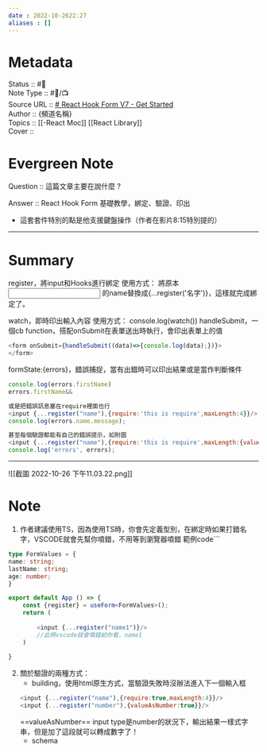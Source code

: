 ```yaml
---
date : 2022-10-2622:27
aliases : []
---
```

# Metadata
Status :: #🌱 <br>
Note Type :: #📨/📺 <br>
Source URL :: [# React Hook Form V7 - Get Started](https://www.youtube.com/watch?v=DN8v7_RbVlc)<br>
Author :: {頻道名稱} <br>
Topics :: [[-React Moc]] [[React Library]]<br>
Cover ::

# Evergreen Note

Question :: 這篇文章主要在說什麼 ?

Answer :: React Hook Form 基礎教學，綁定、驗證、印出
- 這套套件特別的點是他支援鍵盤操作（作者在影片8:15特別提的）
---

# Summary 

register，將input和Hooks進行綁定
使用方式：
	將原本<input /> 的name替換成{...register('名字')}，這樣就完成綁定了。
	
watch，即時印出輸入內容
使用方式：
	console.log(watch())
handleSubmit，一個cb function，搭配onSubmit在表單送出時執行，會印出表單上的值
```js
<form onSubmit={handleSubmit((data)=>{console.log(data);})}>
</form>
```
formState:{errors}，錯誤捕捉，當有出錯時可以印出結果或是當作判斷條件
```js
console.log(errors.firstName)
errors.firstName&&

或是把錯誤訊息塞在require裡面也行
<input {...register("name"),{require:'this is require',maxLength:4}}/>
console.log(errors.name.message);

甚至每個驗證都能有自己的錯誤提示，如附圖
<input {...register("name"),{require:'this is require',maxLength:{value:4, message:'You excced max length'}}}/>
console.log('errors', errors);
```
---
![[截圖 2022-10-26 下午11.03.22.png]]
# Note
1. 作者建議使用TS，因為使用TS時，你會先定義型別，在綁定時如果打錯名字，VSCODE就會先幫你噴錯，不用等到瀏覽器噴錯
範例code```
```ts
type FormValues = {
name: string;
lastName: string;
age: number;
}

export default App () => {
	const {register} = useForm<FormValues>();
	return (
		
		<input {...register("name1")}/>
		//此時vscode就會噴錯給你看，name1
	)
	
}
```

2. 關於驗證的兩種方式： 
	- building，使用html原生方式，當驗證失敗時沒辦法進入下一個輸入框
	```js
	<input {...register("name"),{require:true,maxLength:4}}/>
	<input {...register("number"),{valueAsNumber:true}}/>
	
	```
	==valueAsNumber== input type是number的狀況下，輸出結果一樣式字串，但是加了這段就可以轉成數字了！
	- schema